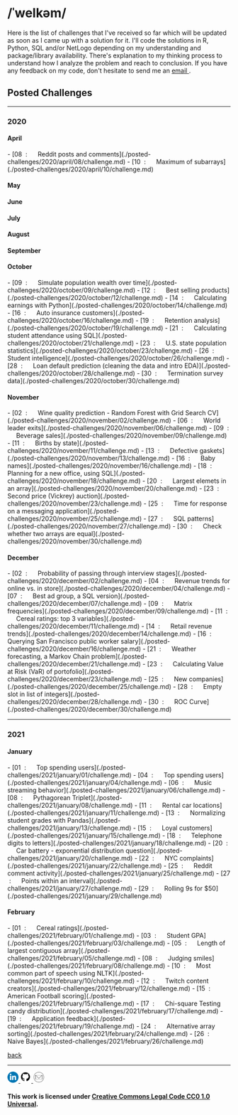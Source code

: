 <h1> /ˈwelkəm/ </h1>

Here is the list of challenges that I've received so far which will be updated as soon as I came up with a solution for it. I'll code the solutions in R, Python, SQL and/or NetLogo depending on my understanding and package/library availability. There's explanation to my thinking process to understand how I analyze the problem and reach to conclusion. If you have any feedback on my code, don't hesitate to send me an <a href = "mailto:project-dmaestro@gmail.com?subject=hello%20from%20exhibition-dmaestro"> email </a>.

<h2> Posted Challenges </h2>

<hr>

<h3> 2020 </h3>

<h4> April </h4>
- [08 &nbsp;: &nbsp;&nbsp;&nbsp;&nbsp; Reddit posts and comments](./posted-challenges/2020/april/08/challenge.md)
- [10 &nbsp;: &nbsp;&nbsp;&nbsp;&nbsp; Maximum of subarrays](./posted-challenges/2020/april/10/challenge.md)

<h4> May </h4>
<h4> June </h4>
<h4> July </h4>
<h4> August </h4>
<h4> September </h4>

<h4> October </h4>
- [09 &nbsp;: &nbsp;&nbsp;&nbsp;&nbsp; Simulate population wealth over time](./posted-challenges/2020/october/09/challenge.md)
- [12 &nbsp;: &nbsp;&nbsp;&nbsp;&nbsp; Best selling products](./posted-challenges/2020/october/12/challenge.md)
- [14 &nbsp;: &nbsp;&nbsp;&nbsp;&nbsp; Calculating earnings with Python](./posted-challenges/2020/october/14/challenge.md)
- [16 &nbsp;: &nbsp;&nbsp;&nbsp;&nbsp; Auto insurance customers](./posted-challenges/2020/october/16/challenge.md)
- [19 &nbsp;: &nbsp;&nbsp;&nbsp;&nbsp; Retention analysis](./posted-challenges/2020/october/19/challenge.md)
- [21 &nbsp;: &nbsp;&nbsp;&nbsp;&nbsp; Calculating student attendance using SQL](./posted-challenges/2020/october/21/challenge.md)
- [23 &nbsp;: &nbsp;&nbsp;&nbsp;&nbsp; U.S. state population statistics](./posted-challenges/2020/october/23/challenge.md)
- [26 &nbsp;: &nbsp;&nbsp;&nbsp;&nbsp; Student intelligence](./posted-challenges/2020/october/26/challenge.md)
- [28 &nbsp;: &nbsp;&nbsp;&nbsp;&nbsp; Loan default prediction (cleaning the data and intro EDA)](./posted-challenges/2020/october/28/challenge.md)
- [30 &nbsp;: &nbsp;&nbsp;&nbsp;&nbsp; Termination survey data](./posted-challenges/2020/october/30/challenge.md)

<h4> November </h4>
- [02 &nbsp;: &nbsp;&nbsp;&nbsp;&nbsp; Wine quality prediction - Random Forest with Grid Search CV](./posted-challenges/2020/november/02/challenge.md)
- [06 &nbsp;: &nbsp;&nbsp;&nbsp;&nbsp; World leader exits](./posted-challenges/2020/november/06/challenge.md)
- [09 &nbsp;: &nbsp;&nbsp;&nbsp;&nbsp; Beverage sales](./posted-challenges/2020/november/09/challenge.md)
- [11 &nbsp;: &nbsp;&nbsp;&nbsp;&nbsp; Births by state](./posted-challenges/2020/november/11/challenge.md)
- [13 &nbsp;: &nbsp;&nbsp;&nbsp;&nbsp; Defective gaskets](./posted-challenges/2020/november/13/challenge.md)
- [16 &nbsp;: &nbsp;&nbsp;&nbsp;&nbsp; Baby names](./posted-challenges/2020/november/16/challenge.md)
- [18 &nbsp;: &nbsp;&nbsp;&nbsp;&nbsp; Planning for a new office, using SQL](./posted-challenges/2020/november/18/challenge.md)
- [20 &nbsp;: &nbsp;&nbsp;&nbsp;&nbsp; Largest elemets in an array](./posted-challenges/2020/november/20/challenge.md)
- [23 &nbsp;: &nbsp;&nbsp;&nbsp;&nbsp; Second price (Vickrey) auction](./posted-challenges/2020/november/23/challenge.md)
- [25 &nbsp;: &nbsp;&nbsp;&nbsp;&nbsp; Time for response on a messaging application](./posted-challenges/2020/november/25/challenge.md)
- [27 &nbsp;: &nbsp;&nbsp;&nbsp;&nbsp; SQL patterns](./posted-challenges/2020/november/27/challenge.md)
- [30 &nbsp;: &nbsp;&nbsp;&nbsp;&nbsp; Check whether two arrays are equal](./posted-challenges/2020/november/30/challenge.md)

<h4> December </h4>
- [02 &nbsp;: &nbsp;&nbsp;&nbsp;&nbsp; Probability of passing through interview stages](./posted-challenges/2020/december/02/challenge.md)
- [04 &nbsp;: &nbsp;&nbsp;&nbsp;&nbsp; Revenue trends for online vs. in store](./posted-challenges/2020/december/04/challenge.md)
- [07 &nbsp;: &nbsp;&nbsp;&nbsp;&nbsp; Best ad group, a SQL version](./posted-challenges/2020/december/07/challenge.md)
- [09 &nbsp;: &nbsp;&nbsp;&nbsp;&nbsp; Matrix frequencies](./posted-challenges/2020/december/09/challenge.md)
- [11 &nbsp;: &nbsp;&nbsp;&nbsp;&nbsp; Cereal ratings: top 3 variables](./posted-challenges/2020/december/11/challenge.md)
- [14 &nbsp;: &nbsp;&nbsp;&nbsp;&nbsp; Retail revenue trends](./posted-challenges/2020/december/14/challenge.md)
- [16 &nbsp;: &nbsp;&nbsp;&nbsp;&nbsp; Querying San Francisco public worker salary](./posted-challenges/2020/december/16/challenge.md)
- [21 &nbsp;: &nbsp;&nbsp;&nbsp;&nbsp; Weather forecasting, a Markov Chain problem](./posted-challenges/2020/december/21/challenge.md)
- [23 &nbsp;: &nbsp;&nbsp;&nbsp;&nbsp; Calculating Value at Risk (VaR) of portofolio](./posted-challenges/2020/december/23/challenge.md)
- [25 &nbsp;: &nbsp;&nbsp;&nbsp;&nbsp; New companies](./posted-challenges/2020/december/25/challenge.md)
- [28 &nbsp;: &nbsp;&nbsp;&nbsp;&nbsp; Empty slot in list of integers](./posted-challenges/2020/december/28/challenge.md)
- [30 &nbsp;: &nbsp;&nbsp;&nbsp;&nbsp; ROC Curve](./posted-challenges/2020/december/30/challenge.md)

<hr>

<h3> 2021 </h3>
<h4> January </h4>
- [01 &nbsp;: &nbsp;&nbsp;&nbsp;&nbsp; Top spending users](./posted-challenges/2021/january/01/challenge.md)
- [04 &nbsp;: &nbsp;&nbsp;&nbsp;&nbsp; Top spending users](./posted-challenges/2021/january/04/challenge.md)
- [06 &nbsp;: &nbsp;&nbsp;&nbsp;&nbsp; Music streaming behavior](./posted-challenges/2021/january/06/challenge.md)
- [08 &nbsp;: &nbsp;&nbsp;&nbsp;&nbsp; Pythagorean Triplet](./posted-challenges/2021/january/08/challenge.md)
- [11 &nbsp;: &nbsp;&nbsp;&nbsp;&nbsp; Rental car locations](./posted-challenges/2021/january/11/challenge.md)
- [13 &nbsp;: &nbsp;&nbsp;&nbsp;&nbsp; Normalizing student grades with Pandas](./posted-challenges/2021/january/13/challenge.md)
- [15 &nbsp;: &nbsp;&nbsp;&nbsp;&nbsp; Loyal customers](./posted-challenges/2021/january/15/challenge.md)
- [18 &nbsp;: &nbsp;&nbsp;&nbsp;&nbsp; Telephone digits to letters](./posted-challenges/2021/january/18/challenge.md)
- [20 &nbsp;: &nbsp;&nbsp;&nbsp;&nbsp; Car battery - exponential distribution question](./posted-challenges/2021/january/20/challenge.md)
- [22 &nbsp;: &nbsp;&nbsp;&nbsp;&nbsp; NYC complaints](./posted-challenges/2021/january/22/challenge.md)
- [25 &nbsp;: &nbsp;&nbsp;&nbsp;&nbsp; Reddit comment activity](./posted-challenges/2021/january/25/challenge.md)
- [27 &nbsp;: &nbsp;&nbsp;&nbsp;&nbsp; Points within an interval](./posted-challenges/2021/january/27/challenge.md)
- [29 &nbsp;: &nbsp;&nbsp;&nbsp;&nbsp; Rolling 9s for $50](./posted-challenges/2021/january/29/challenge.md)

<h4> February </h4>
- [01 &nbsp;: &nbsp;&nbsp;&nbsp;&nbsp; Cereal ratings](./posted-challenges/2021/february/01/challenge.md)
- [03 &nbsp;: &nbsp;&nbsp;&nbsp;&nbsp; Student GPA](./posted-challenges/2021/february/03/challenge.md)
- [05 &nbsp;: &nbsp;&nbsp;&nbsp;&nbsp; Length of largest contiguous array](./posted-challenges/2021/february/05/challenge.md)
- [08 &nbsp;: &nbsp;&nbsp;&nbsp;&nbsp; Judging smiles](./posted-challenges/2021/february/08/challenge.md)
- [10 &nbsp;: &nbsp;&nbsp;&nbsp;&nbsp; Most common part of speech using NLTK](./posted-challenges/2021/february/10/challenge.md)
- [12 &nbsp;: &nbsp;&nbsp;&nbsp;&nbsp; Twitch content creators](./posted-challenges/2021/february/12/challenge.md)
- [15 &nbsp;: &nbsp;&nbsp;&nbsp;&nbsp; American Football scoring](./posted-challenges/2021/february/15/challenge.md)
- [17 &nbsp;: &nbsp;&nbsp;&nbsp;&nbsp; Chi-square Testing candy distribution](./posted-challenges/2021/february/17/challenge.md)
- [19 &nbsp;: &nbsp;&nbsp;&nbsp;&nbsp; Application feedback](./posted-challenges/2021/february/19/challenge.md)
- [24 &nbsp;: &nbsp;&nbsp;&nbsp;&nbsp; Alternative array sorting](./posted-challenges/2021/february/24/challenge.md)
- [26 &nbsp;: &nbsp;&nbsp;&nbsp;&nbsp; Naive Bayes](./posted-challenges/2021/february/26/challenge.md)

[back](https://project-dmaestro.github.io/exhibition-dmaestro/)

<hr>

<p align = "left">
  <a href = "https://www.linkedin.com/in/fwijaya/" target = "_blank"> <img src = "images/linkedin-logo.png" width = "25" height = "25"> </a>
  <a href = "https://github.com/project-dmaestro" target = "_blank"> <img src = "images/github-logo.png" width = "25" height = "25"> </a>
  <a href = "mailto:project-dmaestro@gmail.com?subject=hello%20from%20exhibition-dmaestro">
    <img src = "images/gmail-logo.png" width = "25" height = "25">
  </a>
</p>

#### This work is licensed under [Creative Commons Legal Code CC0 1.0 Universal](LICENSE.md).
